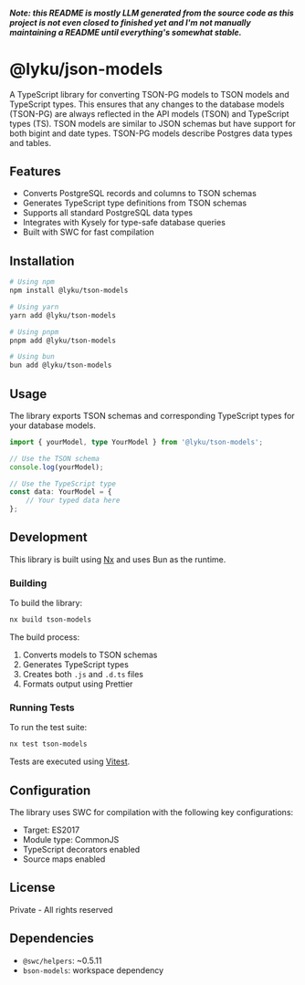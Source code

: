##### Note: this README is mostly LLM generated from the source code as this project is not even closed to finished yet and I'm not manually maintaining a README until everything's somewhat stable.

# @lyku/json-models

A TypeScript library for converting TSON-PG models to TSON models and TypeScript types.
This ensures that any changes to the database models (TSON-PG) are always reflected in the API models (TSON) and TypeScript types (TS).
TSON models are similar to JSON schemas but have support for both bigint and date types.
TSON-PG models describe Postgres data types and tables.

## Features

- Converts PostgreSQL records and columns to TSON schemas
- Generates TypeScript type definitions from TSON schemas
- Supports all standard PostgreSQL data types
- Integrates with Kysely for type-safe database queries
- Built with SWC for fast compilation

## Installation

```bash
# Using npm
npm install @lyku/tson-models

# Using yarn
yarn add @lyku/tson-models

# Using pnpm
pnpm add @lyku/tson-models

# Using bun
bun add @lyku/tson-models
```

## Usage

The library exports TSON schemas and corresponding TypeScript types for your database models.

```typescript
import { yourModel, type YourModel } from '@lyku/tson-models';

// Use the TSON schema
console.log(yourModel);

// Use the TypeScript type
const data: YourModel = {
	// Your typed data here
};
```

## Development

This library is built using [Nx](https://nx.dev) and uses Bun as the runtime.

### Building

To build the library:

```bash
nx build tson-models
```

The build process:

1. Converts models to TSON schemas
2. Generates TypeScript types
3. Creates both `.js` and `.d.ts` files
4. Formats output using Prettier

### Running Tests

To run the test suite:

```bash
nx test tson-models
```

Tests are executed using [Vitest](https://vitest.dev/).

## Configuration

The library uses SWC for compilation with the following key configurations:

- Target: ES2017
- Module type: CommonJS
- TypeScript decorators enabled
- Source maps enabled

## License

Private - All rights reserved

## Dependencies

- `@swc/helpers`: ~0.5.11
- `bson-models`: workspace dependency
